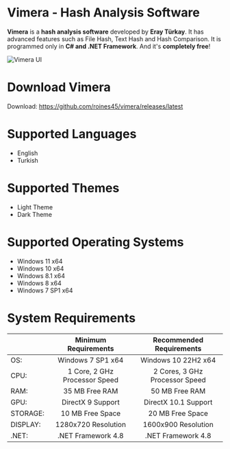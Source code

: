 # Vimera - Hash Analysis Software

**Vimera** is a **hash analysis software** developed by **Eray Türkay**. It has advanced features such as File Hash, Text Hash and Hash Comparison. It is programmed only in **C# and .NET Framework**. And it's **completely free**!

![Vimera UI](https://i.hizliresim.com/mizvhlt.png)

# Download Vimera

Download: https://github.com/roines45/vimera/releases/latest

# Supported Languages

- English
- Turkish

# Supported Themes

- Light Theme
- Dark Theme

# Supported Operating Systems

- Windows 11 x64
- Windows 10 x64
- Windows 8.1 x64
- Windows 8 x64
- Windows 7 SP1 x64

# System Requirements

|  | Minimum Requirements | Recommended Requirements |
| -- | :--: | :--: |
| OS: | Windows 7 SP1 x64 | Windows 10 22H2 x64 |
| CPU: | 1 Core, 2 GHz Processor Speed | 2 Cores, 3 GHz Processor Speed |
| RAM: | 35 MB Free RAM | 50 MB Free RAM |
| GPU: | DirectX 9 Support| DirectX 10.1 Support |
| STORAGE: | 10 MB Free Space | 20 MB Free Space |
| DISPLAY: | 1280x720 Resolution| 1600x900 Resolution |
| .NET: | .NET Framework 4.8 | .NET Framework 4.8 |
